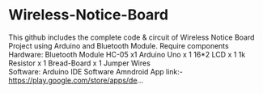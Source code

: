 # Wireless-Notice-Board
This github includes the complete code & circuit of Wireless Notice Board Project using Arduino and Bluetooth Module.
Require components 
Hardware: Bluetooth Module HC-05 x1 
          Arduino Uno x 1
          16*2 LCD x 1
          1k Resistor x 1
          Bread-Board x 1
          Jumper Wires  
Software: Arduino IDE Software
Amndroid App link:- https://play.google.com/store/apps/de...
          
